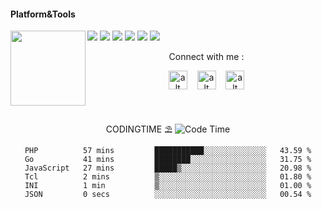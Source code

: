 #### Platform&Tools

[![](https://img.shields.io/badge/-NPM-cb3837?style=flat-square&logo=npm&logoColor=white)](https://npmjs.com/)
[![](https://img.shields.io/badge/-Linux-fcc624?style=flat-square&logo=linux&logoColor=white)](https://www.linuxfoundation.org/)
[![](https://img.shields.io/badge/-Node.js-43853d?style=flat-square&logo=node.js&logoColor=ffffff)](https://nodejs.org/)
[![](https://img.shields.io/badge/Visual_Studio_Code-0078D4?style=flat-square&logo=visual%20studio%20code&logoColor=white)](https://nodejs.org/)
[![](https://img.shields.io/badge/PHP-777BB4?style=flat-square&logo=php&logoColor=white)](https://nodejs.org/)
[![](https://img.shields.io/badge/Julia-9558B2?style=flat-square&logo=julia&logoColor=white)](https://nodejs.org/)
<img src="https://avatars0.githubusercontent.com/u/31664438?s=460&u=251f36d7ab0fb4a74b162be7b18f6cdca8a74f8c&v=4" width="120" height="120" align="left">
<center>
Connect with me :

<a href="https://fb.me/fdciabdul"><img src="https://cdn-icons-png.flaticon.com/512/145/145802.png" alt="alt text" width="30" height="30"></a>      &nbsp;&nbsp;   <a href="https://instagram.com/fdciabdul"><img src="https://cdn-icons-png.flaticon.com/512/174/174855.png" alt="alt text" width="30" height="30"></a>
 &nbsp;&nbsp; 
<a href="https://twitter.com/fdciabdul"><img src="https://user-images.githubusercontent.com/31664438/134009546-a0b29d09-a883-435e-9581-3c2692f0ac6e.png" alt="alt text" width="30" height="30"></a>




&nbsp;&nbsp;     &nbsp;&nbsp;    &nbsp;&nbsp;   &nbsp;&nbsp;

CODINGTIME ⛱️
![Code Time](https://img.shields.io/endpoint?style=for-the-badge&url=https://codetime-api.datreks.com/badge/3948?logoColor=white%26project=%26recentMS=2592000000%26showProject=true)
<!--START_SECTION:waka-->

```text
PHP          57 mins         ███████████░░░░░░░░░░░░░░   43.59 %
Go           41 mins         ████████░░░░░░░░░░░░░░░░░   31.75 %
JavaScript   27 mins         █████▒░░░░░░░░░░░░░░░░░░░   20.98 %
Tcl          2 mins          ▒░░░░░░░░░░░░░░░░░░░░░░░░   01.80 %
INI          1 min           ▒░░░░░░░░░░░░░░░░░░░░░░░░   01.00 %
JSON         0 secs          ░░░░░░░░░░░░░░░░░░░░░░░░░   00.54 %
```

<!--END_SECTION:waka-->

